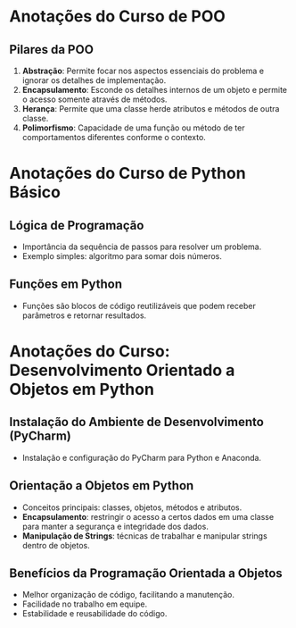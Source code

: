 # Anotações do Curso de POO

## Pilares da POO
1. **Abstração**: Permite focar nos aspectos essenciais do problema e ignorar os detalhes de implementação.
2. **Encapsulamento**: Esconde os detalhes internos de um objeto e permite o acesso somente através de métodos.
3. **Herança**: Permite que uma classe herde atributos e métodos de outra classe.
4. **Polimorfismo**: Capacidade de uma função ou método de ter comportamentos diferentes conforme o contexto.

# Anotações do Curso de Python Básico

## Lógica de Programação
- Importância da sequência de passos para resolver um problema.
- Exemplo simples: algoritmo para somar dois números.

## Funções em Python
- Funções são blocos de código reutilizáveis que podem receber parâmetros e retornar resultados.

# Anotações do Curso: Desenvolvimento Orientado a Objetos em Python

## Instalação do Ambiente de Desenvolvimento (PyCharm)
- Instalação e configuração do PyCharm para Python e Anaconda.

## Orientação a Objetos em Python
- Conceitos principais: classes, objetos, métodos e atributos.
- **Encapsulamento**: restringir o acesso a certos dados em uma classe para manter a segurança e integridade dos dados.
- **Manipulação de Strings**: técnicas de trabalhar e manipular strings dentro de objetos.

## Benefícios da Programação Orientada a Objetos
- Melhor organização de código, facilitando a manutenção.
- Facilidade no trabalho em equipe.
- Estabilidade e reusabilidade do código.

